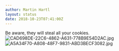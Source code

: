 ```yaml
---
author: Martin Hartl
layout: status
date: 2018-10-23T07:41:00Z
---
```

Be aware, they will steal all your cookies.
![CAD698DE-22C6-4862-A631-778B9E54D2AC.jpg](http://share.hartl.co/micro/CAD698DE-22C6-4862-A631-778B9E54D2AC.jpg)
![A5A34F70-A808-48F7-9831-ABD3BECF3082.jpg](http://share.hartl.co/micro/A5A34F70-A808-48F7-9831-ABD3BECF3082.jpg)